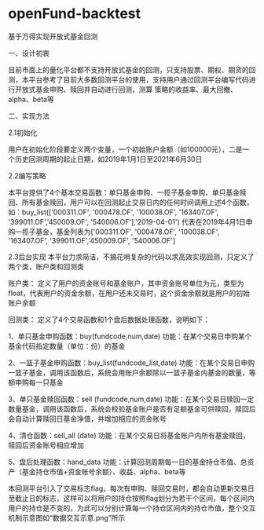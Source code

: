 # openFund-backtest
基于万得实现开放式基金回测

一、设计初衷

目前市面上的量化平台都不支持开放式基金的回测，只支持股票、期权、期货的回测，本平台参考了目前大多数回测平台的使用，支持用户通过回测平台编写代码进行开放式基金申购、赎回并自动进行回测，测算
策略的收益率、最大回撤、alpha、beta等

二、实现方法

2.1初始化

用户在初始化阶段要定义两个变量，一个初始账户金额（如100000元），二是一个历史回测周期的起止日期，如2019年1月1日至2021年6月30日

2.2编写策略

本平台提供了4个基本交易函数：单只基金申购、一揽子基金申购、单只基金赎回、所有基金赎回，用户可以在回测起止交易日内的任何时间调用上述4个函数，如：buy_list(['000311.OF', '000478.OF', '100038.OF', '163407.OF', '399011.OF','450009.OF', '540006.OF'],'2019-04-01')
代表在2019年4月1日申购一揽子基金，基金列表为['000311.OF', '000478.OF', '100038.OF', '163407.OF', '399011.OF','450009.OF', '540006.OF']

2.3后台实现
本平台力求简洁，不搞花哨复杂的代码以求高效实现回测，只定义了两个类，账户类和回测类

账户类：
定义了用户的资金账号和基金账户，其中资金账号单位为元，类型为float，代表用户的资金余额，在用户还未交易时，这个资金余额就是用户的初始账户余额

回测类：
定义了4个交易函数和1个盘后数据处理函数，说明如下：

1、单只基金申购函数：buy(fundcode,num,date)
功能：在某个交易日申购某个基金代码指定数量（单位：份）的基金

2、一篮子基金申购函数：buy_list(fundcode_list,date)
功能：在某个交易日申购一篮子基金，调用该函数后，系统会用账户余额除以一篮子基金内基金的数量，等额申购每一只基金

3、单只基金赎回函数：sell (fundcode,num,date)
功能：在某个交易日赎回一定数量基金，调用该函数后，系统会校验基金账户是否有足额基金可供赎回，赎回后会自动计算赎回日基金净值，并增加相应的资金账号

4、清仓函数：sell_all (date)
功能：在某个交易日将基金账户内所有基金赎回，赎回后资金账号相应增加

5、盘后处理函数：hand_data
功能：计算回测周期每一日的基金持仓市值、总资产（基金持仓市值+资金账号余额）、收益、alpha、beta等

本回测平台引入了交易标志flag，每次有申购、赎回交易时，都会自动更新交易日至截止日的标志，这样可以将用户的持仓按照flag划分为若干个区间，每个区间内用户的持仓是不变的，为此可以分别计算每一个持仓区间内的持仓市值，整个交互机制示意图如“数据交互示意.png”所示
